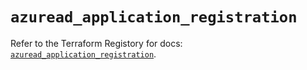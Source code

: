 # `azuread_application_registration`

Refer to the Terraform Registory for docs: [`azuread_application_registration`](https://registry.terraform.io/providers/hashicorp/azuread/2.46.0/docs/resources/application_registration).
